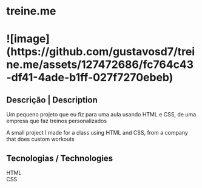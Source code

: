 <h1>treine.me<h1>
![image](https://github.com/gustavosd7/treine.me/assets/127472686/fc764c43-df41-4ade-b1ff-027f7270ebeb)

<h2>Descrição | Description</h2>

Um pequeno projeto que eu fiz para uma aula usando HTML e CSS, de uma empresa que faz treinos personalizados

A small project I made for a class using HTML and CSS, from a company that does custom workouts

<h2>Tecnologias / Technologies</h2>
HTML <br>
CSS
